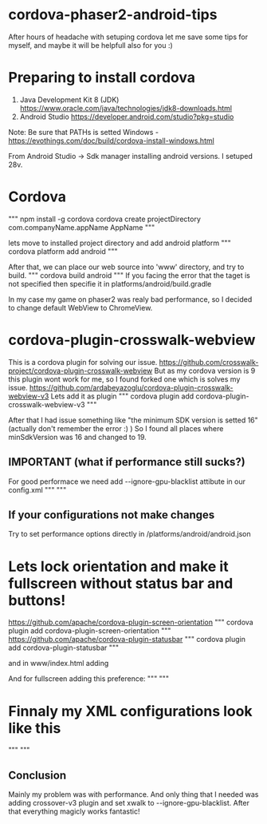 # cordova-phaser2-android-tips
After hours of headache with setuping cordova let me save some tips for myself, and maybe it will be helpfull also for you :)

# Preparing to install cordova
1. Java Development Kit 8 (JDK)
https://www.oracle.com/java/technologies/jdk8-downloads.html
2. Android Studio
https://developer.android.com/studio?pkg=studio

Note: Be sure that PATHs is setted
Windows - https://evothings.com/doc/build/cordova-install-windows.html

From Android Studio -> Sdk manager installing android versions. I setuped 28v.

# Cordova
"""
npm install -g cordova
cordova create projectDirectory com.companyName.appName AppName
"""

lets move to installed project directory and add android platform
"""
cordova platform add android
"""

After that, we can place our web source into 'www' directory, and try to build.
"""
cordova build android
"""
If you facing the error that the taget is not specified then specifie it in platforms/android/build.gradle

In my case my game on phaser2 was realy bad performance, so I decided to change default WebView to ChromeView.

# cordova-plugin-crosswalk-webview
This is a cordova plugin for solving our issue.
https://github.com/crosswalk-project/cordova-plugin-crosswalk-webview
But as my cordova version is 9 this plugin wont work for me, so I found forked one which is solves my issue.
https://github.com/ardabeyazoglu/cordova-plugin-crosswalk-webview-v3
Lets add it as plugin
"""
cordova plugin add cordova-plugin-crosswalk-webview-v3
"""

After that I had issue something like "the minimum SDK version is setted 16" (actually don't remember the error :) )
So I found all places where minSdkVersion was 16 and changed to 19.

## IMPORTANT (what if performance still sucks?)
For good performace we need add --ignore-gpu-blacklist attibute in our config.xml
"""
<preference name="xwalkCommandLine" value="--ignore-gpu-blacklist" />
"""

## If your configurations not make changes
Try to set performance options directly in /platforms/android/android.json

# Lets lock orientation and make it fullscreen without status bar and buttons!
https://github.com/apache/cordova-plugin-screen-orientation
"""
cordova plugin add cordova-plugin-screen-orientation
"""
https://github.com/apache/cordova-plugin-statusbar
"""
cordova plugin add cordova-plugin-statusbar
"""

and in www/index.html adding <script> tag with the following code
"""
  document.addEventListener("deviceready", onDeviceReady, false);
  document.addEventListener("resume", onResume, false);
  function onDeviceReady() {
        screen.orientation.lock('landscape');
        StatusBar.hide();
  }
  function onResume() {
        StatusBar.hide();
  }
"""
Also do not forget to add cordova.js before your script
  <script type="text/javascript" src="cordova.js"></script>

And for fullscreen adding this preference:
"""
<preference name="Fullscreen" value="true" />
"""

# Finnaly my XML configurations look like this
"""
    <preference name="webView" value="org.crosswalk.engine.XWalkWebViewEngine" />
    <preference name="xwalkVersion" value="23+" />
    <preference name="xwalkLiteVersion" value="xwalk_core_library_canary:17+" />
    <preference name="xwalkCommandLine" value="--ignore-gpu-blacklist" />
    <preference name="android-hardwareAccelerated" value="true" />
    <preference name="xwalkMode" value="embedded" />
    <preference name="xwalkMultipleApk" value="false" />
    <preference name="android-minSdkVersion" value="19" />
    <preference name="Fullscreen" value="true" />
    <preference name="StatusBarOverlaysWebView" value="true" />
    <preference name="Orientation" value="landscape" />
"""

## Conclusion
Mainly my problem was with performance. And only thing that I needed was adding crossover-v3 plugin and set xwalk to --ignore-gpu-blacklist. After that everything magicly works fantastic! 
